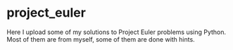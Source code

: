 # project_euler

Here I upload some of my solutions to Project Euler problems using Python. Most of them are from myself, some of them are done with hints.
